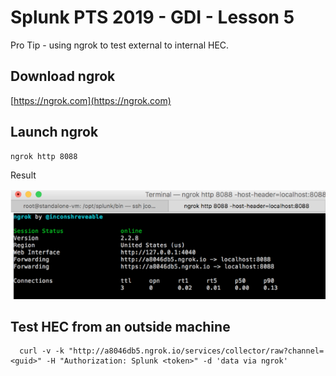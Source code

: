 # Splunk PTS 2019 - GDI - Lesson 5

Pro Tip - using ngrok to test external to internal HEC.

## Download ngrok
[https://ngrok.com](https://ngrok.com)

## Launch ngrok
    ngrok http 8088

Result

![ngrok result](https://github.com/JasonConger/Splunk-PTS-2019/raw/master/images/ngrok.png "ngrok result")

## Test HEC from an outside machine
      curl -v -k "http://a8046db5.ngrok.io/services/collector/raw?channel=<guid>" -H "Authorization: Splunk <token>" -d 'data via ngrok'
